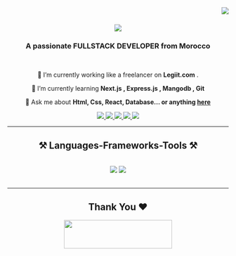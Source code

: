 <img align="right" src="https://visitor-badge.laobi.icu/badge?page_id=salesp07.salesp07" />

<h1 align="center">
    <img src="https://readme-typing-svg.herokuapp.com/?font=Righteous&size=35&center=true&vCenter=true&width=500&height=70&duration=4000&lines=Hi+There!+👋;+I'm+Houssam+Mnasfa!;"/>
</h1>

<h3 align="center">A passionate FULLSTACK DEVELOPER from Morocco</h3>

<br/>

<div align="center">
 
 🔭 I’m currently working like a freelancer on **Legiit.com** .
 
 🌱 I’m currently learning **Next.js , Express.js , Mangodb , Git**

💬 Ask me about **Html, Css, React, Database... or anything [here](https://github.com/MNASFA/MNASFA/issues)**


 </div>
 
<div align="center"> 
  <a href="mailto:hossam.mnssifi2002@gmail.com">
    <img src="https://img.shields.io/badge/Gmail-333333?style=for-the-badge&logo=gmail&logoColor=red" />
  </a>
  <a href="https://www.linkedin.com/in/houssam-mnasfa-80056b247/">
    <img src="https://img.shields.io/badge/LinkedIn-0077B5?style=for-the-badge&logo=linkedin&logoColor=white" target="_blank" />
  </a>
  <a href="https://github.com/MNASFA?tab=repositories" target="_blank">
     <img src="https://img.shields.io/badge/Portfolio-FF5722?style=for-the-badge&logo=todoist&logoColor=white" target="_blank" /> <!-- sqlite, safari, google-chrome are other good icon options -->
  </a>
   <a href=" https://wa.me/623581831">
    <img src="https://img.shields.io/badge/Whatsapp-25D366?style=for-the-badge&logo=whatsapp&logoColor=black" />
  </a>
   <a href="https://www.instagram.com/houssa_mn/?igshid=NGVhN2U2NjQ0Yg%3D%3D">
    <img src="https://img.shields.io/badge/Instagram-d62976?style=for-the-badge&logo=instagram&logoColor=white" />
  </a>
</div>

 <hr/>
 
<h2 align="center">⚒️ Languages-Frameworks-Tools ⚒️</h2>
<br/>
<div align="center">
    <img src="https://skillicons.dev/icons?i=html,css,react,bootstrap,mui,vscode,atom,github,tailwind" />
    <img src="https://skillicons.dev/icons?i=php,cs,javascript,c,nextjs,mysql,visualstudio" /><br>
</div>

<br/>


<hr/>
<h2 align='center'>Thank You ❤</h2>
<p align="center">
  <img src="https://media.giphy.com/media/jpVnC65DmYeyRL4LHS/giphy.gif" width="70%" height="65px">
</p>


<br/>

